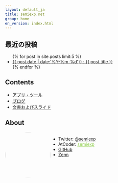 ```yaml
---
layout: default_ja
title: semiexp.net
group: home
en_version: index.html
---
```

## 最近の投稿
<ul>
{% for post in site.posts limit:5 %}
  <li>
    <a href="{{relative}}{{ post.url | replace_first:'/',''}}">{{ post.date | date:'%Y-%m-%d'}} : {{ post.title }}</a>
  </li>
{% endfor %}
</ul>

## Contents
- [アプリ・ツール](games/index_ja.html)
- [ブログ](blog/index_ja.html)
- [文書およびスライド](docs/index_ja.html)

## About

<div style="display: flex">
  <img src="{{relative}}img/icon.png" style="height:150px; border-radius: 50%" />

  <div>
    <ul>
      <li>Twitter: <a href="https://twitter.com/semiexp">@semiexp</a></li>
      <li>AtCoder: <a href="https://atcoder.jp/users/semiexp" style="color:#92D050">semiexp</a></li>
      <li><a href="https://github.com/semiexp/">GitHub</a></li>
      <li><a href="https://zenn.dev/semiexp">Zenn</a></li>
    </ul>
  </div>
</div>
